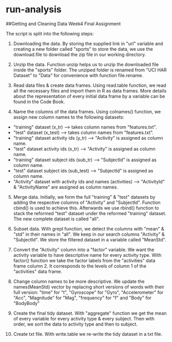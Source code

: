 # run-analysis
##Getting and Cleaning Data Week4 Final Assignment

The script is split into the following steps:

1. Downloading the data.
By storing the supplied link in "url" variable and creating a new folder called "sports"
to store the data, we use the download.file to download the zip file in our working
directory.

2. Unzip the data.
Function unzip helps us to unzip the downloaded file inside the "sports" folder.
The unziped folder is renamed from "UCI HAR Dataset" to "Data" for convenience with function
file.rename.

3. Read data files & create data frames.
Using read.table function, we read all the necessary files and import them in R as data frames.
More details about the representation of every initial data frame by a variable can be found
in the Code Book.

4. Name the columns of the data frames.
  Using colnames() function, we assign new column names to the following datasets:
  - "training" dataset (x_tr) --> takes column names from "features.txt".
  - "test" dataset (x_test) --> takes column names from "features.txt".
  - "training" dataset activity ids (y_tr) --> "Activity" is assigned as column name.
  - "test" dataset activity ids (x_tr) --> "Activity" is assigned as column name.
  - "training" dataset subject ids (sub_tr) --> "SubjectId" is assigned as column name.
  - "test" dataset subject ids (sub_test) --> "SubjectId" is assigned as column name.
  - "Activity" dataset with activity ids and names (activities) --> "ActivityId" & "ActivityName" are assigned
    as column names.

5. Merge data.
Initially, we form the full "training" & "test" datasets by adding the respective columns of "Activity"
and "SubjectId". Function cbind() is used to achieve this.
Afterwards we use rbind() function to stack the reformed "test" dataset under
the reformed "training" dataset.
The new complete dataset is called "all".

6. Subset data.
With grepl function, we detect the columns with "mean" & "std" in their names in "all". We keep
in our search columns "Activity" & "SubjectId". We store the filtered dataset in a variable
called "MeanStd".

7. Convert the "Activity" column into a "factor" variable.
We want the activity variable to have descriptive name for every activity type.
With factor() function we take the factor labels from the "activities" data frame column 2.
It corresponds to the levels of column 1 of the "activities" data frame.

8. Change column names to be more descriptive.
We update the names(MeanStd) vector by replacing short versions of words with their full version:
"time" for "t", "Gyroscope" for "Gyro", "Accelerometer" for "Acc", "Magnitude" for "Mag",
"frequency" for "f" and "Body" for "BodyBody"

9. Create the final tidy dataset.
With "aggregate" function we get the mean of every variable for every activity type & every subject.
Then with order, we sort the data to activity type and then to subject.

10. Create txt file.
With write.table we re-write the tidy dataset in a txt file.

